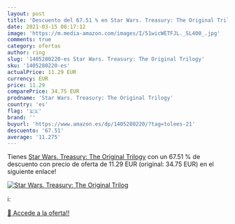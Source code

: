 ```yaml
---
layout: post
title: 'Descuento del 67.51 % en Star Wars. Treasury: The Original Trilog'
date: 2021-03-15 08:17:12
image: 'https://m.media-amazon.com/images/I/51wicWETFJL._SL400_.jpg'
comments: true
category: ofertas
author: ring
slug: '1405280220-es Star Wars. Treasury: The Original Trilogy'
sku: '1405280220-es'
actualPrice: 11.29 EUR
currency: EUR
price: 11.29
comparePrice: 34.75 EUR
prodname: 'Star Wars. Treasury: The Original Trilogy'
country: 'es'
flag: '🇪🇸'
brand: ''
buyurl: 'https://www.amazon.es/dp/1405280220/?tag=tolees-21'
descuento: '67.51'
average: '11.275'
---
```


Tienes [Star Wars. Treasury: The Original Trilogy](https://www.amazon.es/dp/1405280220/?tag=tolees-21) con un 67.51 % de descuento con precio de oferta de 11.29 EUR (original: 34.75 EUR) en el siguiente enlace!

[![Star Wars. Treasury: The Original Trilog](https://m.media-amazon.com/images/I/51wicWETFJL._SL400_.jpg)](https://www.amazon.es/dp/1405280220/?tag=tolees-21)

ℹ️:


[🛒 Accede a la oferta!!](https://www.amazon.es/dp/1405280220/?tag=tolees-21)

